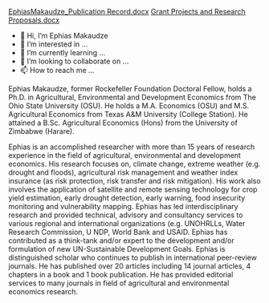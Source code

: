 [EphiasMakaudze_Publication Record.docx](https://github.com/emakaudze/emakaudze/files/12515604/EphiasMakaudze_Publication.Record.docx)
[Grant Projects and Research Proposals.docx](https://github.com/emakaudze/emakaudze/files/12515369/Grant.Projects.and.Research.Proposals.docx)
- 👋 Hi, I’m Ephias Makaudze
- 👀 I’m interested in ...
- 🌱 I’m currently learning ...
- 💞️ I’m looking to collaborate on ...
- 📫 How to reach me ...

<!---
emakaudze/emakaudze is a ✨ special ✨ repository because its `README.md` (this file) appears on your GitHub profile.
You can click the Preview link to take a look at your changes.
--->Ephias Makaudze, former Rockefeller Foundation Doctoral Fellow, holds a Ph.D. in Agricultural, Environmental and Development Economics from The Ohio State University (OSU). He holds a M.A. Economics (OSU) and M.S. Agricultural Economics from Texas A&M University (College Station). He attained a B.Sc. Agricultural Economics (Hons) from the University of Zimbabwe (Harare).  
Ephias is an accomplished researcher with more than 15 years of research experience in the field of agricultural, environmental and development economics. His research focuses on, climate change, extreme weather (e.g. drought and floods), agricultural risk management and weather index insurance (as risk protection, risk transfer and risk mitigation). His work also involves the application of satellite and remote sensing technology for crop yield estimation, early drought detection, early warning, food insecurity monitoring and vulnerability mapping. 
Ephias has led interdisciplinary research and provided technical, advisory and consultancy services to various regional and international organizations (e.g. UNOHRLLs, Water Research Commission, U NDP, World Bank and USAID. Ephias has contributed as a think-tank and/or expert to the development and/or formulation of new UN-Sustainable Development Goals. 
Ephias is distinguished scholar who continues to publish in international peer-review journals. He has published over 20 articles including 14 journal articles, 4 chapters in a book and 1 book publication. He has provided editorial services to many journals in field of agricultural and environmental economics research. 

